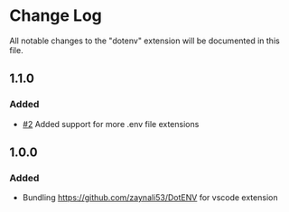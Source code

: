 # Change Log
All notable changes to the "dotenv" extension will be documented in this file.

## 1.1.0
### Added
- [#2](https://github.com/mikestead/vscode-dotenv/issues/2) Added support for more .env file extensions

## 1.0.0
### Added
- Bundling https://github.com/zaynali53/DotENV for vscode extension
